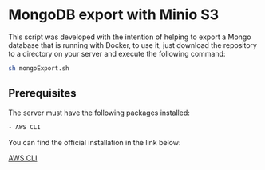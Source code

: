 # MongoDB export with Minio S3

This script was developed with the intention of helping to export a Mongo database that is running with Docker, to use it, just download the repository to a directory on your server and execute the following command:

```bash
sh mongoExport.sh
```

## Prerequisites

The server must have the following packages installed:

```bash
- AWS CLI
```
You can find the official installation in the link below:

[AWS CLI](https://docs.aws.amazon.com/cli/latest/userguide/getting-started-install.html)

